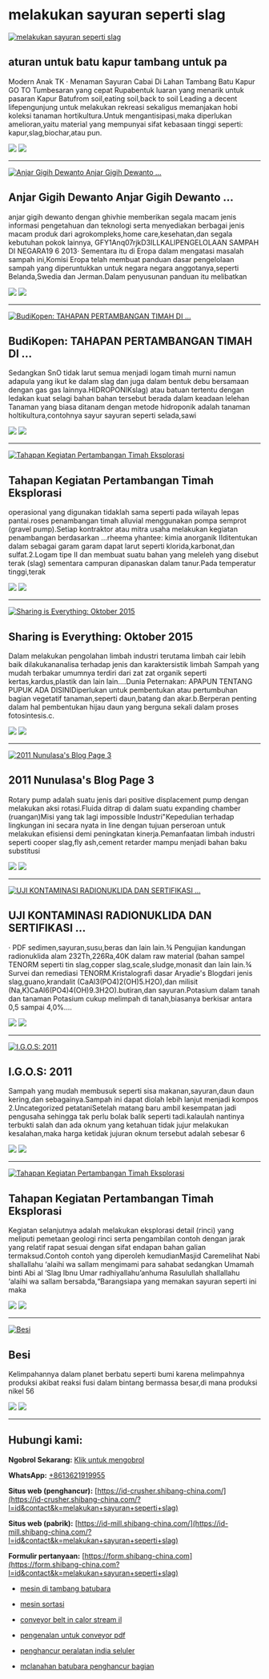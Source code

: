 # melakukan sayuran seperti slag

<a href="https://swt.shibang-china.com/?l=id&img&k=melakukan+sayuran+seperti+slag" target="_blank">![melakukan sayuran seperti slag](http://static.shibang-china.com/all-800x300/967.jpg)</a>

## aturan untuk batu kapur tambang untuk pa
Modern Anak TK · Menaman Sayuran Cabai Di Lahan Tambang Batu Kapur GO TO Tumbesaran yang cepat Rupabentuk luaran yang menarik untuk pasaran Kapur Batufrom soil,eating soil,back to soil Leading a decent lifepengunjung untuk melakukan rekreasi sekaligus memanjakan hobi koleksi tanaman hortikultura.Untuk mengantisipasi,maka diperlukan amelioran,yaitu material yang mempunyai sifat kebasaan tinggi seperti: kapur,slag,biochar,atau pun.


<a href="https://whatsapp.shibangsoft.com/WhatsApp.php" target="_blank" title="WhatsApp">![](http://static.shibang-china.com/icon/whatsapp.png)</a> <a href="https://swt.shibang-china.com/?l=id&icon&k=melakukan+sayuran+seperti+slag" target="_blank">![](http://static.shibang-china.com/icon/chat-id.png)</a>

---

<a href="https://swt.shibang-china.com/?l=id&img&k=melakukan+sayuran+seperti+slag" target="_blank">![Anjar Gigih Dewanto Anjar Gigih Dewanto …](http://static.shibang-china.com/all-800x300/887.jpg)</a>

## Anjar Gigih Dewanto Anjar Gigih Dewanto …
anjar gigih dewanto dengan ghivhie memberikan segala macam jenis informasi pengetahuan dan teknologi serta menyediakan berbagai jenis macam produk dari agrokompleks,home care,kesehatan,dan segala kebutuhan pokok lainnya, GFY1Anq07rjkD3ILLKALlPENGELOLAAN SAMPAH DI NEGARA19 6 2013· Sementara itu di Eropa dalam mengatasi masalah sampah ini,Komisi Eropa telah membuat panduan dasar pengelolaan sampah yang diperuntukkan untuk negara negara anggotanya,seperti Belanda,Swedia dan Jerman.Dalam penyusunan panduan itu melibatkan


<a href="https://whatsapp.shibangsoft.com/WhatsApp.php" target="_blank" title="WhatsApp">![](http://static.shibang-china.com/icon/whatsapp.png)</a> <a href="https://swt.shibang-china.com/?l=id&icon&k=melakukan+sayuran+seperti+slag" target="_blank">![](http://static.shibang-china.com/icon/chat-id.png)</a>

---

<a href="https://swt.shibang-china.com/?l=id&img&k=melakukan+sayuran+seperti+slag" target="_blank">![BudiKopen: TAHAPAN PERTAMBANGAN TIMAH DI …](http://static.shibang-china.com/all-800x300/616.jpg)</a>

## BudiKopen: TAHAPAN PERTAMBANGAN TIMAH DI …
Sedangkan SnO tidak larut semua menjadi logam timah murni namun adapula yang ikut ke dalam slag dan juga dalam bentuk debu bersamaan dengan gas gas lainnya.HIDROPONIKslag) atau batuan tertentu dengan ledakan kuat selagi bahan bahan tersebut berada dalam keadaan lelehan Tanaman yang biasa ditanam dengan metode hidroponik adalah tanaman holtikultura,contohnya sayur sayuran seperti selada,sawi


<a href="https://whatsapp.shibangsoft.com/WhatsApp.php" target="_blank" title="WhatsApp">![](http://static.shibang-china.com/icon/whatsapp.png)</a> <a href="https://swt.shibang-china.com/?l=id&icon&k=melakukan+sayuran+seperti+slag" target="_blank">![](http://static.shibang-china.com/icon/chat-id.png)</a>

---

<a href="https://swt.shibang-china.com/?l=id&img&k=melakukan+sayuran+seperti+slag" target="_blank">![Tahapan Kegiatan Pertambangan Timah Eksplorasi](http://static.shibang-china.com/all-800x300/193.jpg)</a>

## Tahapan Kegiatan Pertambangan Timah Eksplorasi
operasional yang digunakan tidaklah sama seperti pada wilayah lepas pantai.roses penambangan timah alluvial menggunakan pompa semprot (gravel pump).Setiap kontraktor atau mitra usaha melakukan kegiatan penambangan berdasarkan …rheema yhantee: kimia anorganik IIditentukan dalam sebagai garam garam dapat larut seperti klorida,karbonat,dan sulfat.2.Logam tipe II dan membuat suatu bahan yang meleleh yang disebut terak (slag) sementara campuran dipanaskan dalam tanur.Pada temperatur tinggi,terak


<a href="https://whatsapp.shibangsoft.com/WhatsApp.php" target="_blank" title="WhatsApp">![](http://static.shibang-china.com/icon/whatsapp.png)</a> <a href="https://swt.shibang-china.com/?l=id&icon&k=melakukan+sayuran+seperti+slag" target="_blank">![](http://static.shibang-china.com/icon/chat-id.png)</a>

---

<a href="https://swt.shibang-china.com/?l=id&img&k=melakukan+sayuran+seperti+slag" target="_blank">![Sharing is Everything: Oktober 2015](http://static.shibang-china.com/all-800x300/825.jpg)</a>

## Sharing is Everything: Oktober 2015
Dalam melakukan pengolahan limbah industri terutama limbah cair lebih baik dilakukananalisa terhadap jenis dan karaktersistik limbah Sampah yang mudah terbakar umumnya terdiri dari zat zat organik seperti kertas,kardus,plastik dan lain lain.…Dunia Peternakan: APAPUN TENTANG PUPUK ADA DISINIDiperlukan untuk pembentukan atau pertumbuhan bagian vegetatif tanaman,seperti daun,batang dan akar.b.Berperan penting dalam hal pembentukan hijau daun yang berguna sekali dalam proses fotosintesis.c.


<a href="https://whatsapp.shibangsoft.com/WhatsApp.php" target="_blank" title="WhatsApp">![](http://static.shibang-china.com/icon/whatsapp.png)</a> <a href="https://swt.shibang-china.com/?l=id&icon&k=melakukan+sayuran+seperti+slag" target="_blank">![](http://static.shibang-china.com/icon/chat-id.png)</a>

---

<a href="https://swt.shibang-china.com/?l=id&img&k=melakukan+sayuran+seperti+slag" target="_blank">![2011 Nunulasa's Blog Page 3](http://static.shibang-china.com/all-800x300/986.jpg)</a>

## 2011 Nunulasa's Blog Page 3
Rotary pump adalah suatu jenis dari positive displacement pump dengan melakukan aksi rotasi.Fluida ditrap di dalam suatu expanding chamber (ruangan)Misi yang tak lagi impossible Industri"Kepedulian terhadap lingkungan ini secara nyata in line dengan tujuan perseroan untuk melakukan efisiensi demi peningkatan kinerja.Pemanfaatan limbah industri seperti cooper slag,fly ash,cement retarder mampu menjadi bahan baku substitusi


<a href="https://whatsapp.shibangsoft.com/WhatsApp.php" target="_blank" title="WhatsApp">![](http://static.shibang-china.com/icon/whatsapp.png)</a> <a href="https://swt.shibang-china.com/?l=id&icon&k=melakukan+sayuran+seperti+slag" target="_blank">![](http://static.shibang-china.com/icon/chat-id.png)</a>

---

<a href="https://swt.shibang-china.com/?l=id&img&k=melakukan+sayuran+seperti+slag" target="_blank">![UJI KONTAMINASI RADIONUKLIDA DAN SERTIFIKASI …](http://static.shibang-china.com/all-800x300/765.jpg)</a>

## UJI KONTAMINASI RADIONUKLIDA DAN SERTIFIKASI …
· PDF sedimen,sayuran,susu,beras dan lain lain.¾ Pengujian kandungan radionuklida alam 232Th,226Ra,40K dalam raw material (bahan sampel TENORM seperti tin slag,copper slag,scale,sludge,monasit dan lain lain.¾ Survei dan remediasi TENORM.Kristalografi dasar Aryadie's Blogdari jenis slag,guano,krandalit (CaAl3(PO4)2(OH)5.H2O),dan milisit (Na,K)CaAl6(PO4)4(OH)9.3H2O).butiran,dan sayuran.Potasium dalam tanah dan tanaman Potasium cukup melimpah di tanah,biasanya berkisar antara 0,5 sampai 4,0%.…


<a href="https://whatsapp.shibangsoft.com/WhatsApp.php" target="_blank" title="WhatsApp">![](http://static.shibang-china.com/icon/whatsapp.png)</a> <a href="https://swt.shibang-china.com/?l=id&icon&k=melakukan+sayuran+seperti+slag" target="_blank">![](http://static.shibang-china.com/icon/chat-id.png)</a>

---

<a href="https://swt.shibang-china.com/?l=id&img&k=melakukan+sayuran+seperti+slag" target="_blank">![I.G.O.S: 2011](http://static.shibang-china.com/all-800x300/601.jpg)</a>

## I.G.O.S: 2011
Sampah yang mudah membusuk seperti sisa makanan,sayuran,daun daun kering,dan sebagainya.Sampah ini dapat diolah lebih lanjut menjadi kompos 2.Uncategorized petataniSetelah matang baru ambil kesempatan jadi pengusaha sehingga tak perlu bolak balik seperti tadi.kalaulah nantinya terbukti salah dan ada oknum yang ketahuan tidak jujur melakukan kesalahan,maka harga ketidak jujuran oknum tersebut adalah sebesar 6


<a href="https://whatsapp.shibangsoft.com/WhatsApp.php" target="_blank" title="WhatsApp">![](http://static.shibang-china.com/icon/whatsapp.png)</a> <a href="https://swt.shibang-china.com/?l=id&icon&k=melakukan+sayuran+seperti+slag" target="_blank">![](http://static.shibang-china.com/icon/chat-id.png)</a>

---

<a href="https://swt.shibang-china.com/?l=id&img&k=melakukan+sayuran+seperti+slag" target="_blank">![Tahapan Kegiatan Pertambangan Timah Eksplorasi](http://static.shibang-china.com/all-800x300/1505.jpg)</a>

## Tahapan Kegiatan Pertambangan Timah Eksplorasi
Kegiatan selanjutnya adalah melakukan eksplorasi detail (rinci) yang meliputi pemetaan geologi rinci serta pengambilan contoh dengan jarak yang relatif rapat sesuai dengan sifat endapan bahan galian termaksud.Contoh contoh yang diperoleh kemudianMasjid Caremelihat Nabi shallallahu ‘alaihi wa sallam mengimami para sahabat sedangkan Umamah binti Abi al ‘Slag Ibnu Umar radhiyallahu’anhuma Rasulullah shallallahu ‘alaihi wa sallam bersabda,“Barangsiapa yang memakan sayuran seperti ini maka


<a href="https://whatsapp.shibangsoft.com/WhatsApp.php" target="_blank" title="WhatsApp">![](http://static.shibang-china.com/icon/whatsapp.png)</a> <a href="https://swt.shibang-china.com/?l=id&icon&k=melakukan+sayuran+seperti+slag" target="_blank">![](http://static.shibang-china.com/icon/chat-id.png)</a>

---

<a href="https://swt.shibang-china.com/?l=id&img&k=melakukan+sayuran+seperti+slag" target="_blank">![Besi](http://static.shibang-china.com/all-800x300/1172.jpg)</a>

## Besi
Kelimpahannya dalam planet berbatu seperti bumi karena melimpahnya produksi akibat reaksi fusi dalam bintang bermassa besar,di mana produksi nikel 56

<a href="https://whatsapp.shibangsoft.com/WhatsApp.php" target="_blank" title="WhatsApp">![](http://static.shibang-china.com/icon/whatsapp.png)</a> <a href="https://swt.shibang-china.com/?l=id&icon&k=melakukan+sayuran+seperti+slag" target="_blank">![](http://static.shibang-china.com/icon/chat-id.png)</a>

---
## Hubungi kami:

**Ngobrol Sekarang:** [Klik untuk mengobrol](https://swt.shibang-china.com?l=id&contact&k=melakukan+sayuran+seperti+slag)

**WhatsApp:**  [+8613621919955](https://whatsapp.shibangsoft.com/WhatsApp.php)

**Situs web (penghancur):** [https://id-crusher.shibang-china.com/](https://id-crusher.shibang-china.com/?l=id&contact&k=melakukan+sayuran+seperti+slag)

**Situs web (pabrik):** [https://id-mill.shibang-china.com/](https://id-mill.shibang-china.com/?l=id&contact&k=melakukan+sayuran+seperti+slag)

**Formulir pertanyaan:** [https://form.shibang-china.com](https://form.shibang-china.com?l=id&contact&k=melakukan+sayuran+seperti+slag)

* [mesin di tambang batubara](../22/mesin%20di%20tambang%20batubara.md)

* [mesin sortasi](../21/mesin%20sortasi.md)

* [conveyor belt in calor stream il](../26/conveyor%20belt%20in%20calor%20stream%20il.md)

* [pengenalan untuk conveyor pdf](../30/pengenalan%20untuk%20conveyor%20pdf.md)

* [penghancur peralatan india seluler](../26/penghancur%20peralatan%20india%20seluler.md)

* [mclanahan batubara penghancur bagian](../24/mclanahan%20batubara%20penghancur%20bagian.md)
